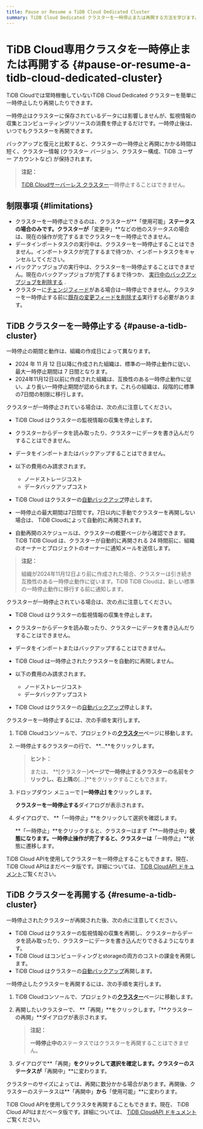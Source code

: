 ```yaml
---
title: Pause or Resume a TiDB Cloud Dedicated Cluster
summary: TiDB Cloud Dedicated クラスターを一時停止または再開する方法を学びます。
---
```


# TiDB Cloud専用クラスタを一時停止または再開する {#pause-or-resume-a-tidb-cloud-dedicated-cluster}

TiDB Cloudでは常時稼働していないTiDB Cloud Dedicated クラスターを簡単に一時停止したり再開したりできます。

一時停止はクラスターに保存されているデータには影響しませんが、監視情報の収集とコンピューティングリソースの消費を停止するだけです。一時停止後は、いつでもクラスターを再開できます。

バックアップと復元と比較すると、クラスターの一時停止と再開にかかる時間は短く、クラスター情報 (クラスター バージョン、クラスター構成、TiDB ユーザー アカウントなど) が保持されます。

> **注記：**
>
> [TiDB Cloudサーバーレス クラスター](/tidb-cloud/select-cluster-tier.md#tidb-cloud-serverless)一時停止することはできません。

## 制限事項 {#limitations}

-   クラスターを一時停止できるのは、クラスターが**「使用可能」**ステータスの場合のみです。クラスターが**「変更中」**などの他のステータスの場合は、現在の操作が完了するまでクラスターを一時停止できません。
-   データインポートタスクの実行中は、クラスターを一時停止することはできません。インポートタスクが完了するまで待つか、インポートタスクをキャンセルしてください。
-   バックアップジョブの実行中は、クラスターを一時停止することはできません。現在のバックアップジョブが完了するまで待つか、 [実行中のバックアップジョブを削除する](/tidb-cloud/backup-and-restore.md#delete-a-running-backup-job) .
-   クラスターに[チェンジフィード](/tidb-cloud/changefeed-overview.md)がある場合は一時停止できません。クラスターを一時停止する前に[既存の変更フィードを削除する](/tidb-cloud/changefeed-overview.md#delete-a-changefeed)実行する必要があります。

## TiDB クラスターを一時停止する {#pause-a-tidb-cluster}

一時停止の期間と動作は、組織の作成日によって異なります。

-   2024 年 11 月 12 日以降に作成された組織は、標準の一時停止動作に従い、最大一時停止期間は 7 日間となります。
-   2024年11月12日以前に作成された組織は、互換性のある一時停止動作に従い、より長い一時停止期間が認められます。これらの組織は、段階的に標準の7日間の制限に移行します。

<SimpleTab>
<div label="Standard pause behavior">

クラスターが一時停止されている場合は、次の点に注意してください。

-   TiDB Cloud はクラスターの監視情報の収集を停止します。

-   クラスターからデータを読み取ったり、クラスターにデータを書き込んだりすることはできません。

-   データをインポートまたはバックアップすることはできません。

-   以下の費用のみ請求されます。

    -   ノードストレージコスト
    -   データバックアップコスト

-   TiDB Cloud はクラスターの[自動バックアップ](/tidb-cloud/backup-and-restore.md#turn-on-auto-backup)停止します。

-   一時停止の最大期間は7日間です。7日以内に手動でクラスターを再開しない場合は、 TiDB Cloudによって自動的に再開されます。

-   自動再開のスケジュールは、クラスターの概要ページから確認できます。TiDB TiDB Cloud は、クラスターが自動的に再開される 24 時間前に、組織のオーナーとプロジェクトのオーナーに通知メールを送信します。

</div>
<div label="Compatible pause behavior">

> **注記：**
>
> 組織が2024年11月12日より前に作成された場合、クラスターは引き続き互換性のある一時停止動作に従います。TiDB TiDB Cloudは、新しい標準の一時停止動作に移行する前に通知します。

クラスターが一時停止されている場合は、次の点に注意してください。

-   TiDB Cloud はクラスターの監視情報の収集を停止します。

-   クラスターからデータを読み取ったり、クラスターにデータを書き込んだりすることはできません。

-   データをインポートまたはバックアップすることはできません。

-   TiDB Cloud は一時停止されたクラスターを自動的に再開しません。

-   以下の費用のみ請求されます。

    -   ノードストレージコスト
    -   データバックアップコスト

-   TiDB Cloud はクラスターの[自動バックアップ](/tidb-cloud/backup-and-restore.md#turn-on-auto-backup)停止します。

</div>
</SimpleTab>

クラスターを一時停止するには、次の手順を実行します。

1.  TiDB Cloudコンソールで、プロジェクトの[**クラスター**](https://tidbcloud.com/project/clusters)ページに移動します。

2.  一時停止するクラスターの行で、 **...**をクリックします。

    > **ヒント：**
    >
    > または、 **[クラスター]**ページで一時停止するクラスターの名前をクリックし、右上隅の**[...]**をクリックすることもできます。

3.  ドロップダウン メニューで [**一時停止] を**クリックします。

    **クラスターを一時停止する**ダイアログが表示されます。

4.  ダイアログで、 **「一時停止」**をクリックして選択を確認します。

    **「一時停止」**をクリックすると、クラスターはまず「**一時停止中」**状態になります。一時停止操作が完了すると、クラスターは**「一時停止」**状態に遷移します。

TiDB Cloud APIを使用してクラスターを一時停止することもできます。現在、 TiDB Cloud APIはまだベータ版です。詳細については、 [TiDB CloudAPI ドキュメント](https://docs.pingcap.com/tidbcloud/api/v1beta)ご覧ください。

## TiDB クラスターを再開する {#resume-a-tidb-cluster}

一時停止されたクラスターが再開された後、次の点に注意してください。

-   TiDB Cloud はクラスターの監視情報の収集を再開し、クラスターからデータを読み取ったり、クラスターにデータを書き込んだりできるようになります。
-   TiDB Cloud はコンピューティングとstorageの両方のコストの課金を再開します。
-   TiDB Cloud はクラスターの[自動バックアップ](/tidb-cloud/backup-and-restore.md#turn-on-auto-backup)再開します。

一時停止したクラスターを再開するには、次の手順を実行します。

1.  TiDB Cloudコンソールで、プロジェクトの[**クラスター**](https://tidbcloud.com/project/clusters)ページに移動します。

2.  再開したいクラスターで、 **「再開」**をクリックします。「**クラスターの再開」**ダイアログが表示されます。

    > **注記：**
    >
    > **一時停止中の**ステータスではクラスターを再開することはできません。

3.  ダイアログで**「再開」**をクリックして選択を確定します。クラスターのステータスが**「再開中」**に変わります。

クラスターのサイズによっては、再開に数分かかる場合があります。再開後、クラスターのステータスは**「再開中」**から**「使用可能」**に変わります。

TiDB Cloud APIを使用してクラスタを再開することもできます。現在、 TiDB Cloud APIはまだベータ版です。詳細については、 [TiDB CloudAPI ドキュメント](https://docs.pingcap.com/tidbcloud/api/v1beta)ご覧ください。
